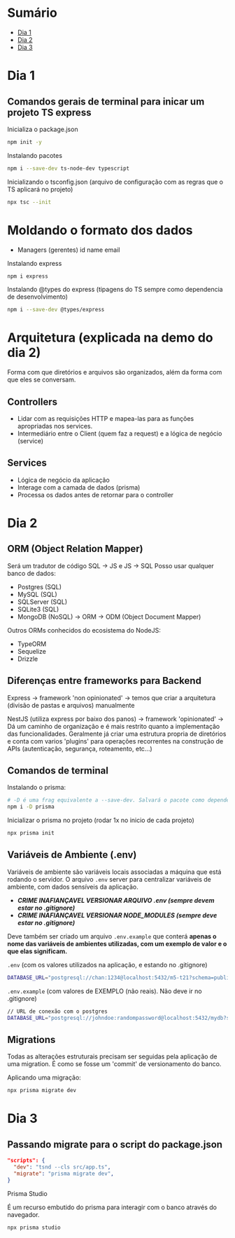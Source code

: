 # Sumário

- [Dia 1](#dia-1)
- [Dia 2](#dia-2)
- [Dia 3](#dia-3)

# Dia 1

## Comandos gerais de terminal para inicar um projeto TS express

Inicializa o package.json

```bash
npm init -y
```

Instalando pacotes

```bash
npm i --save-dev ts-node-dev typescript
```

Inicializando o tsconfig.json (arquivo de configuração com as regras que o TS aplicará no projeto)

```bash
npx tsc --init
```

# Moldando o formato dos dados

- Managers (gerentes)
  id
  name
  email

Instalando express

```bash
npm i express
```

Instalando @types do express (tipagens do TS sempre como dependencia de desenvolvimento)

```bash
npm i --save-dev @types/express
```

# Arquitetura (explicada na demo do dia 2)

Forma com que diretórios e arquivos são organizados, além da forma com que eles se conversam.

## Controllers

- Lidar com as requisições HTTP e mapea-las para as funções apropriadas nos services.
- Intermediário entre o Client (quem faz a request) e a lógica de negócio (service)

## Services

- Lógica de negócio da aplicação
- Interage com a camada de dados (prisma)
- Processa os dados antes de retornar para o controller

# Dia 2

## ORM (Object Relation Mapper)

Será um tradutor de código SQL -> JS e JS -> SQL
Posso usar qualquer banco de dados:

- Postgres (SQL)
- MySQL (SQL)
- SQLServer (SQL)
- SQLite3 (SQL)
- MongoDB (NoSQL) -> ORM -> ODM (Object Document Mapper)

Outros ORMs conhecidos do ecosistema do NodeJS:

- TypeORM
- Sequelize
- Drizzle

## Diferenças entre frameworks para Backend

Express -> framework 'non opinionated' -> temos que criar a arquitetura (divisão de pastas e arquivos) manualmente

NestJS (utiliza express por baixo dos panos) -> framework 'opinionated' -> Dá um caminho de organização e é mais restrito quanto a implementação das funcionalidades. Geralmente já criar uma estrutura propria de diretórios e conta com varios 'plugins' para operações recorrentes na construção de APIs (autenticação, segurança, roteamento, etc...)

## Comandos de terminal

Instalando o prisma:

```bash
# -D é uma frag equivalente a --save-dev. Salvará o pacote como dependencia de desenvolvimento
npm i -D prisma
```

Inicializar o prisma no projeto (rodar 1x no inicio de cada projeto)

```bash
npx prisma init
```

## Variáveis de Ambiente (.env)

Variáveis de ambiente são variáveis locais associadas a máquina que está rodando o servidor.
O arquivo `.env` server para centralizar variáveis de ambiente, com dados sensíveis da aplicação.

- **_CRIME INAFIANÇAVEL VERSIONAR ARQUIVO .env (sempre devem estar no .gitignore)_**
- **_CRIME INAFIANÇAVEL VERSIONAR NODE_MODULES (sempre deve estar no .gitignore)_**

Deve também ser criado um arquivo `.env.example` que conterá **apenas o nome das variáveis de ambientes utilizadas, com um exemplo de valor e o que elas significam.**

`.env` (com os valores utilizados na aplicação, e estando no .gitignore)

```bash
DATABASE_URL="postgresql://chan:1234@localhost:5432/m5-t21?schema=public"
```

`.env.example` (com valores de EXEMPLO (não reais). Não deve ir no .gitignore)

```bash
// URL de conexão com o postgres
DATABASE_URL="postgresql://johndoe:randompassword@localhost:5432/mydb?schema=public"
```

## Migrations

Todas as alterações estruturais precisam ser seguidas pela aplicação de uma migration. É como se fosse um 'commit' de versionamento do banco.

Aplicando uma migração:

```bash
npx prisma migrate dev
```

# Dia 3

## Passando migrate para o script do package.json

```json
"scripts": {
  "dev": "tsnd --cls src/app.ts",
  "migrate": "prisma migrate dev",
}
```

Prisma Studio

É um recurso embutido do prisma para interagir com o banco através do navegador.

```
npx prisma studio
```
